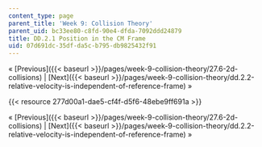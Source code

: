 ```yaml
---
content_type: page
parent_title: 'Week 9: Collision Theory'
parent_uid: bc33ee80-c8fd-90e4-dfda-7092ddd24879
title: DD.2.1 Position in the CM Frame
uid: 07d691dc-35df-da5c-b795-db9825432f91
---
```


« [Previous]({{< baseurl >}}/pages/week-9-collision-theory/27.6-2d-collisions) | [Next]({{< baseurl >}}/pages/week-9-collision-theory/dd.2.2-relative-velocity-is-independent-of-reference-frame) »

{{< resource 277d00a1-dae5-cf4f-d5f6-48ebe9ff691a >}}

« [Previous]({{< baseurl >}}/pages/week-9-collision-theory/27.6-2d-collisions) | [Next]({{< baseurl >}}/pages/week-9-collision-theory/dd.2.2-relative-velocity-is-independent-of-reference-frame) »